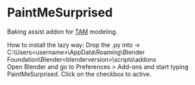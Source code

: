 # PaintMeSurprised
Baking assist addon for [TAM](https://uzugijin.github.io/pages/tam.html) modeling.

How to install the lazy way:
Drop the .py into ->
C:\Users\<username>\AppData\Roaming\Blender Foundation\Blender\<blenderversion>\scripts\addons\
Open Blender and go to Preferences > Add-ons and start typing PaintMeSurprised. Click on the checkbox to active.
